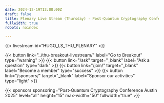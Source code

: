 ```yaml
---
date: 2024-12-19T12:00:00Z
draft: false
title: Plenary Live Stream (Thursday) - Post-Quantum Cryptography Conference Austin
fullwidth: true
robots: noindex

---
```


{{< livestream id="HUGO_LS_THU_PLENARY" >}}

{{< button link="../thu-breakout-livestream/" label="Go to Breakout" type="warning" >}} 
{{< button link="/ask" target="_blank" label="Ask a question" type="dark" >}} 
{{< button link="/join/" target="_blank" label="Become a member" type="success" >}} 
{{< button link="/sponsors/" target="_blank" label="Sponsor our activities" type="light" >}}

{{< sponsors sponsoring="Post-Quantum Cryptography Conference Austin 2025" level="all" height="15" max-width="50" fullwidth="true" >}}
